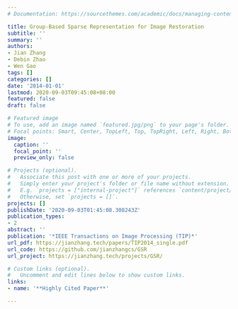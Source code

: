 ```yaml
---
# Documentation: https://sourcethemes.com/academic/docs/managing-content/

title: Group-Based Sparse Representation for Image Restoration
subtitle: ''
summary: ''
authors:
- Jian Zhang
- Debin Zhao
- Wen Gao
tags: []
categories: []
date: '2014-01-01'
lastmod: 2020-09-03T09:45:08+08:00
featured: false
draft: false

# Featured image
# To use, add an image named `featured.jpg/png` to your page's folder.
# Focal points: Smart, Center, TopLeft, Top, TopRight, Left, Right, BottomLeft, Bottom, BottomRight.
image:
  caption: ''
  focal_point: ''
  preview_only: false

# Projects (optional).
#   Associate this post with one or more of your projects.
#   Simply enter your project's folder or file name without extension.
#   E.g. `projects = ["internal-project"]` references `content/project/deep-learning/index.md`.
#   Otherwise, set `projects = []`.
projects: []
publishDate: '2020-09-03T01:45:08.308243Z'
publication_types:
- 2
abstract: ''
publication: '*IEEE Transactions on Image Processing (TIP)*'
url_pdf: https://jianzhang.tech/papers/TIP2014_single.pdf
url_code: https://github.com/jianzhangcs/GSR
url_project: https://jianzhang.tech/projects/GSR/

# Custom links (optional).
#   Uncomment and edit lines below to show custom links.
links:
- name: '**Highly Cited Paper**'

---
```


